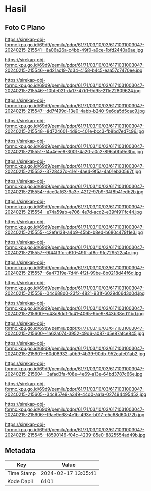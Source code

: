 # Hasil

## Foto C Plano

https://sirekap-obj-formc.kpu.go.id/69d9/pemilu/pdpr/61/71/03/10/03/6171031003047-20240215-215541--6a06a26a-c4bb-49f0-a9ce-1bfd2440a6ae.jpg

https://sirekap-obj-formc.kpu.go.id/69d9/pemilu/pdpr/61/71/03/10/03/6171031003047-20240215-215546--ed21ac19-7d34-4158-b4c5-eaa57c7470ee.jpg

https://sirekap-obj-formc.kpu.go.id/69d9/pemilu/pdpr/61/71/03/10/03/6171031003047-20240215-215546--10bfe021-da17-47b1-9d95-211e22809624.jpg

https://sirekap-obj-formc.kpu.go.id/69d9/pemilu/pdpr/61/71/03/10/03/6171031003047-20240215-215547--dd7f499d-13e0-4abb-b240-9e6da5d5cac9.jpg

https://sirekap-obj-formc.kpu.go.id/69d9/pemilu/pdpr/61/71/03/10/03/6171031003047-20240215-215548--8d724601-4d9c-401e-bcc3-fb8bd7ed7c96.jpg

https://sirekap-obj-formc.kpu.go.id/69d9/pemilu/pdpr/61/71/03/10/03/6171031003047-20240215-215551--f4a4eee9-3001-4a20-a0c2-896a0fb9e3bc.jpg

https://sirekap-obj-formc.kpu.go.id/69d9/pemilu/pdpr/61/71/03/10/03/6171031003047-20240215-215552--3728437c-c1e1-4ae4-9f5a-4a01eb30567f.jpg

https://sirekap-obj-formc.kpu.go.id/69d9/pemilu/pdpr/61/71/03/10/03/6171031003047-20240215-215554--dce0af63-9a3e-4212-97b9-34f8b41edb2b.jpg

https://sirekap-obj-formc.kpu.go.id/69d9/pemilu/pdpr/61/71/03/10/03/6171031003047-20240215-215554--e74a59ab-e706-4e7d-acd2-e39f4911fc44.jpg

https://sirekap-obj-formc.kpu.go.id/69d9/pemilu/pdpr/61/71/03/10/03/6171031003047-20240215-215555--c2efe138-a4b9-45bb-b8ed-b680c479f1e3.jpg

https://sirekap-obj-formc.kpu.go.id/69d9/pemilu/pdpr/61/71/03/10/03/6171031003047-20240215-215557--9f44f3fc-c610-49ff-af8c-9fc729522a4c.jpg

https://sirekap-obj-formc.kpu.go.id/69d9/pemilu/pdpr/61/71/03/10/03/6171031003047-20240215-215557--6a47319e-7d4f-4f2f-99be-8b0218d44f6d.jpg

https://sirekap-obj-formc.kpu.go.id/69d9/pemilu/pdpr/61/71/03/10/03/6171031003047-20240215-215559--04c688d0-23f2-4821-931f-6029d06d3d0d.jpg

https://sirekap-obj-formc.kpu.go.id/69d9/pemilu/pdpr/61/71/03/10/03/6171031003047-20240215-215600--c48d8ddf-1c41-4065-9be9-843b38ed11bd.jpg

https://sirekap-obj-formc.kpu.go.id/69d9/pemilu/pdpr/61/71/03/10/03/6171031003047-20240215-215600--1a62a074-3952-49d6-a087-d5e87afce845.jpg

https://sirekap-obj-formc.kpu.go.id/69d9/pemilu/pdpr/61/71/03/10/03/6171031003047-20240215-215601--60d08932-a0b9-4b39-90db-952eafe01ab2.jpg

https://sirekap-obj-formc.kpu.go.id/69d9/pemilu/pdpr/61/71/03/10/03/6171031003047-20240215-215604--3afad3fa-f08e-4e69-a13e-64bd3787c66e.jpg

https://sirekap-obj-formc.kpu.go.id/69d9/pemilu/pdpr/61/71/03/10/03/6171031003047-20240215-215605--34c857e9-a349-44d0-aa1a-027494495452.jpg

https://sirekap-obj-formc.kpu.go.id/69d9/pemilu/pdpr/61/71/03/10/03/6171031003047-20240215-215606--f9ae9e68-4e1b-493e-b017-e5c68d60d72b.jpg

https://sirekap-obj-formc.kpu.go.id/69d9/pemilu/pdpr/61/71/03/10/03/6171031003047-20240215-215545--f8590146-f04c-4239-85e0-8825554ad49b.jpg


## Metadata

| Key        | Value               |
| ---------- | ------------------- |
| Time Stamp | 2024-02-17 13:05:41 |
| Kode Dapil | 6101                |



